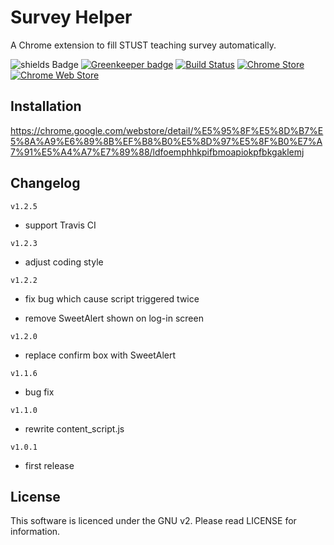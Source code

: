 # Survey Helper

A Chrome extension to fill STUST teaching survey automatically.

![shields Badge](https://img.shields.io/badge/license-GPLv2-blue.svg)
[![Greenkeeper badge](https://badges.greenkeeper.io/osk2/Survey_Helper.svg)](https://greenkeeper.io/)
[![Build Status](https://travis-ci.org/osk2/Survey_Helper.svg?branch=master)](https://travis-ci.org/osk2/Survey_Helper)
[![Chrome Store](https://img.shields.io/chrome-web-store/v/ldfoemphhkpifbmoapiokpfbkgaklemj.svg)](https://chrome.google.com/webstore/detail/%E5%95%8F%E5%8D%B7%E5%8A%A9%E6%89%8B%EF%B8%B0%E5%8D%97%E5%8F%B0%E7%A7%91%E5%A4%A7%E7%89%88/ldfoemphhkpifbmoapiokpfbkgaklemj?hl=zh-TW)
[![Chrome Web Store](https://img.shields.io/chrome-web-store/rating/ldfoemphhkpifbmoapiokpfbkgaklemj.svg)](https://chrome.google.com/webstore/detail/%E5%95%8F%E5%8D%B7%E5%8A%A9%E6%89%8B%EF%B8%B0%E5%8D%97%E5%8F%B0%E7%A7%91%E5%A4%A7%E7%89%88/ldfoemphhkpifbmoapiokpfbkgaklemj?hl=zh-TW)

## Installation

https://chrome.google.com/webstore/detail/%E5%95%8F%E5%8D%B7%E5%8A%A9%E6%89%8B%EF%B8%B0%E5%8D%97%E5%8F%B0%E7%A7%91%E5%A4%A7%E7%89%88/ldfoemphhkpifbmoapiokpfbkgaklemj

## Changelog

`v1.2.5`

- support Travis CI

`v1.2.3`

- adjust coding style

`v1.2.2`

- fix bug which cause script triggered twice

- remove SweetAlert shown on log-in screen

`v1.2.0`

- replace confirm box with SweetAlert

`v1.1.6`

- bug fix

`v1.1.0`

- rewrite content_script.js

`v1.0.1`

- first release

## License ##

This software is licenced under the GNU v2. Please read LICENSE for information.

